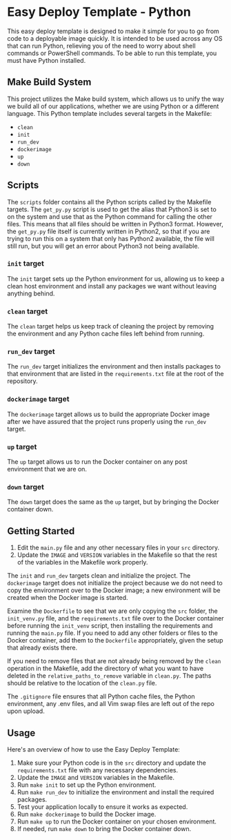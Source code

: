 # Easy Deploy Template - Python

This easy deploy template is designed to make it simple for you to go from code to a deployable image quickly. It is intended to be used across any OS that can run Python, relieving you of the need to worry about shell commands or PowerShell commands. To be able to run this template, you must have Python installed.

## Make Build System

This project utilizes the Make build system, which allows us to unify the way we build all of our applications, whether we are using Python or a different language. This Python template includes several targets in the Makefile:

- `clean`
- `init`
- `run_dev`
- `dockerimage`
- `up`
- `down`

## Scripts

The `scripts` folder contains all the Python scripts called by the Makefile targets. The `get_py.py` script is used to get the alias that Python3 is set to on the system and use that as the Python command for calling the other files. This means that all files should be written in Python3 format. However, the `get_py.py` file itself is currently written in Python2, so that if you are trying to run this on a system that only has Python2 available, the file will still run, but you will get an error about Python3 not being available.

### `init` target

The `init` target sets up the Python environment for us, allowing us to keep a clean host environment and install any packages we want without leaving anything behind.

### `clean` target

The `clean` target helps us keep track of cleaning the project by removing the environment and any Python cache files left behind from running.

### `run_dev` target

The `run_dev` target initializes the environment and then installs packages to that environment that are listed in the `requirements.txt` file at the root of the repository.

### `dockerimage` target

The `dockerimage` target allows us to build the appropriate Docker image after we have assured that the project runs properly using the `run_dev` target.

### `up` target

The `up` target allows us to run the Docker container on any post environment that we are on.

### `down` target

The `down` target does the same as the `up` target, but by bringing the Docker container down.

## Getting Started

1. Edit the `main.py` file and any other necessary files in your `src` directory.
2. Update the `IMAGE` and `VERSION` variables in the Makefile so that the rest of the variables in the Makefile work properly.

The `init` and `run_dev` targets clean and initialize the project. The `dockerimage` target does not initialize the project because we do not need to copy the environment over to the Docker image; a new environment will be created when the Docker image is started.

Examine the `Dockerfile` to see that we are only copying the `src` folder, the `init_venv.py` file, and the `requirements.txt` file over to the Docker container before running the `init_venv` script, then installing the requirements and running the `main.py` file. If you need to add any other folders or files to the Docker container, add them to the `Dockerfile` appropriately, given the setup that already exists there.

If you need to remove files that are not already being removed by the `clean` operation in the Makefile, add the directory of what you want to have deleted in the `relative_paths_to_remove` variable in `clean.py`. The paths should be relative to the location of the `clean.py` file.

The `.gitignore` file ensures that all Python cache files, the Python environment, any .env files, and all Vim swap files are left out of the repo upon upload.

## Usage

Here's an overview of how to use the Easy Deploy Template:

1. Make sure your Python code is in the `src` directory and update the `requirements.txt` file with any necessary dependencies.
2. Update the `IMAGE` and `VERSION` variables in the Makefile.
3. Run `make init` to set up the Python environment.
4. Run `make run_dev` to initialize the environment and install the required packages.
5. Test your application locally to ensure it works as expected.
6. Run `make dockerimage` to build the Docker image.
7. Run `make up` to run the Docker container on your chosen environment.
8. If needed, run `make down` to bring the Docker container down.
